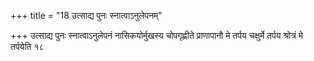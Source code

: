 +++
title = "18 उत्साद्य पुनः स्नात्वाऽनुलेपनम्"

+++
उत्साद्य पुनः स्नात्वाऽनुलेपनं नासिकयोर्मुखस्य चोपगृह्णीते प्राणापानौ मे तर्पय चक्षुर्मे तर्पय श्रोत्रं मे तर्पयेति १८